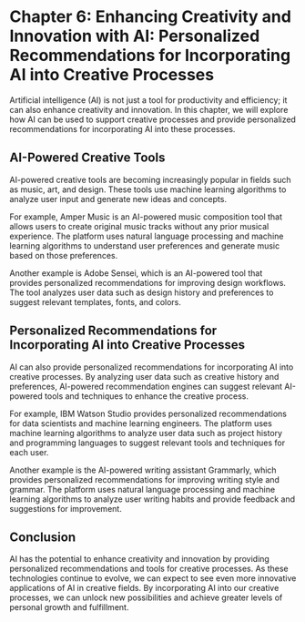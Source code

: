 Chapter 6: Enhancing Creativity and Innovation with AI: Personalized Recommendations for Incorporating AI into Creative Processes
=================================================================================================================================

Artificial intelligence (AI) is not just a tool for productivity and efficiency; it can also enhance creativity and innovation. In this chapter, we will explore how AI can be used to support creative processes and provide personalized recommendations for incorporating AI into these processes.

AI-Powered Creative Tools
-------------------------

AI-powered creative tools are becoming increasingly popular in fields such as music, art, and design. These tools use machine learning algorithms to analyze user input and generate new ideas and concepts.

For example, Amper Music is an AI-powered music composition tool that allows users to create original music tracks without any prior musical experience. The platform uses natural language processing and machine learning algorithms to understand user preferences and generate music based on those preferences.

Another example is Adobe Sensei, which is an AI-powered tool that provides personalized recommendations for improving design workflows. The tool analyzes user data such as design history and preferences to suggest relevant templates, fonts, and colors.

Personalized Recommendations for Incorporating AI into Creative Processes
-------------------------------------------------------------------------

AI can also provide personalized recommendations for incorporating AI into creative processes. By analyzing user data such as creative history and preferences, AI-powered recommendation engines can suggest relevant AI-powered tools and techniques to enhance the creative process.

For example, IBM Watson Studio provides personalized recommendations for data scientists and machine learning engineers. The platform uses machine learning algorithms to analyze user data such as project history and programming languages to suggest relevant tools and techniques for each user.

Another example is the AI-powered writing assistant Grammarly, which provides personalized recommendations for improving writing style and grammar. The platform uses natural language processing and machine learning algorithms to analyze user writing habits and provide feedback and suggestions for improvement.

Conclusion
----------

AI has the potential to enhance creativity and innovation by providing personalized recommendations and tools for creative processes. As these technologies continue to evolve, we can expect to see even more innovative applications of AI in creative fields. By incorporating AI into our creative processes, we can unlock new possibilities and achieve greater levels of personal growth and fulfillment.
